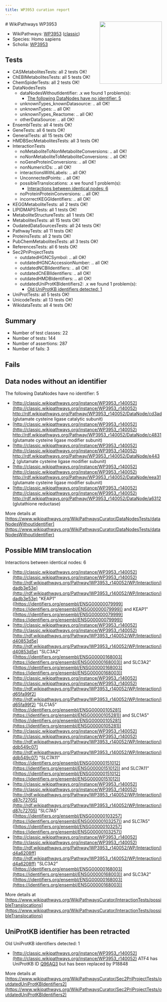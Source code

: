 ```yaml
---
title: WP3953 curation report
---
```


<img style="float: right; width: 200px" src="https://upload.wikimedia.org/wikipedia/commons/thumb/8/83/Wplogo_with_text_500.png/640px-Wplogo_with_text_500.png" />
# WikiPathways WP3953

* WikiPathways: [WP3953](https://wikipathways.org/pathways/WP3953) ([classic](https://classic.wikipathways.org/instance/WP3953))
* Species: Homo sapiens
* Scholia: [WP3953](https://scholia.toolforge.org/wikipathways/WP3953)
## Tests
* CASMetabolitesTests: all 2 tests OK!
* ChEBIMetabolitesTests: all 5 tests OK!
* ChemSpiderTests: all 2 tests OK!
* DataNodesTests
    * dataNodesWithoutIdentifier: .x we found 1 problem(s):
        * [The following DataNodes have no identifier: 5](#d2d32fa4)
    * unknownTypes_knownDatasource: .. all OK!
    * unknownTypes: .. all OK!
    * unknownTypes_Reactome: .. all OK!
    * otherDataSource: .. all OK!
* EnsemblTests: all 4 tests OK!
* GeneTests: all 6 tests OK!
* GeneralTests: all 15 tests OK!
* HMDBSecMetabolitesTests: all 3 tests OK!
* InteractionTests
    * noMetaboliteToNonMetaboliteConversions: .. all OK!
    * noNonMetaboliteToMetaboliteConversions: .. all OK!
    * noGeneProteinConversions: .. all OK!
    * nonNumericIDs: .. all OK!
    * interactionsWithLabels: .. all OK!
    * UnconnectedPoints: .. all OK!
    * possibleTranslocations: .x we found 1 problem(s):
        * [Interactions between identical nodes: 6](#1c11820b)
    * noProteinProteinConversions: .. all OK!
    * incorrectKEGGIdentifiers: .. all OK!
* KEGGMetaboliteTests: all 2 tests OK!
* LIPIDMAPSTests: all 1 tests OK!
* MetaboliteStructureTests: all 1 tests OK!
* MetabolitesTests: all 15 tests OK!
* OudatedDataSourcesTests: all 24 tests OK!
* PathwayTests: all 11 tests OK!
* ProteinsTests: all 2 tests OK!
* PubChemMetabolitesTests: all 3 tests OK!
* ReferencesTests: all 6 tests OK!
* Sec2PriProjectTests
    * outdatedHGNCSymbol: .. all OK!
    * outdatedHGNCAccessionNumber: .. all OK!
    * outdatedNCBIIdentifiers: .. all OK!
    * outdatedChEBIIdentifiers: .. all OK!
    * outdatedHMDBIdentifiers: .. all OK!
    * outdatedUniProtKBIdentifiers2: .x we found 1 problem(s):
        * [Old UniProtKB identifiers detected: 1](#8da302c8)
* UniProtTests: all 5 tests OK!
* UnicodeTests: all 13 tests OK!
* WikidataTests: all 4 tests OK!


## Summary

* Number of test classes: 22
* Number of tests: 144
* Number of assertions: 287
* Number of fails: 3

## Fails

<a name="d2d32fa4" />

## Data nodes without an identifier

The following DataNodes have no identifier: 5

* [http://classic.wikipathways.org/instance/WP3953_r140052](http://classic.wikipathways.org/instance/WP3953_r140052) http://rdf.wikipathways.org/Pathway/WP3953_r140052/DataNode/cd3ad (glutamate cysteine
ligase catalytic subunit)
* [http://classic.wikipathways.org/instance/WP3953_r140052](http://classic.wikipathways.org/instance/WP3953_r140052) http://rdf.wikipathways.org/Pathway/WP3953_r140052/DataNode/c4831 (glutamate cysteine
ligase modifier subunit)
* [http://classic.wikipathways.org/instance/WP3953_r140052](http://classic.wikipathways.org/instance/WP3953_r140052) http://rdf.wikipathways.org/Pathway/WP3953_r140052/DataNode/e4432 (glutamate cysteine
ligase modifier subunit)
* [http://classic.wikipathways.org/instance/WP3953_r140052](http://classic.wikipathways.org/instance/WP3953_r140052) http://rdf.wikipathways.org/Pathway/WP3953_r140052/DataNode/eea31 (glutamate cysteine
ligase modifier subunit)
* [http://classic.wikipathways.org/instance/WP3953_r140052](http://classic.wikipathways.org/instance/WP3953_r140052) http://rdf.wikipathways.org/Pathway/WP3953_r140052/DataNode/a6312 (glutathione
reductase)


More details at [https://www.wikipathways.org/WikiPathwaysCurator/DataNodesTests/dataNodesWithoutIdentifier](https://www.wikipathways.org/WikiPathwaysCurator/DataNodesTests/dataNodesWithoutIdentifier)

<a name="1c11820b" />

## Possible MIM translocation

Interactions between identical nodes: 6

* [http://classic.wikipathways.org/instance/WP3953_r140052](http://classic.wikipathways.org/instance/WP3953_r140052) [http://rdf.wikipathways.org/Pathway/WP3953_r140052/WP/Interaction/idadb3e53e](http://rdf.wikipathways.org/Pathway/WP3953_r140052/WP/Interaction/idadb3e53e) "KEAP1" ([https://identifiers.org/ensembl/ENSG00000079999](https://identifiers.org/ensembl/ENSG00000079999)) and 
KEAP1" ([https://identifiers.org/ensembl/ENSG00000079999](https://identifiers.org/ensembl/ENSG00000079999))
* [http://classic.wikipathways.org/instance/WP3953_r140052](http://classic.wikipathways.org/instance/WP3953_r140052) [http://rdf.wikipathways.org/Pathway/WP3953_r140052/WP/Interaction/id40853d5e](http://rdf.wikipathways.org/Pathway/WP3953_r140052/WP/Interaction/id40853d5e) "SLC3A2" ([https://identifiers.org/ensembl/ENSG00000168003](https://identifiers.org/ensembl/ENSG00000168003)) and 
SLC3A2" ([https://identifiers.org/ensembl/ENSG00000168003](https://identifiers.org/ensembl/ENSG00000168003))
* [http://classic.wikipathways.org/instance/WP3953_r140052](http://classic.wikipathways.org/instance/WP3953_r140052) [http://rdf.wikipathways.org/Pathway/WP3953_r140052/WP/Interaction/id65fa99f2](http://rdf.wikipathways.org/Pathway/WP3953_r140052/WP/Interaction/id65fa99f2) "SLC1A5" ([https://identifiers.org/ensembl/ENSG00000105281](https://identifiers.org/ensembl/ENSG00000105281)) and 
SLC1A5" ([https://identifiers.org/ensembl/ENSG00000105281](https://identifiers.org/ensembl/ENSG00000105281))
* [http://classic.wikipathways.org/instance/WP3953_r140052](http://classic.wikipathways.org/instance/WP3953_r140052) [http://rdf.wikipathways.org/Pathway/WP3953_r140052/WP/Interaction/iddb549c07](http://rdf.wikipathways.org/Pathway/WP3953_r140052/WP/Interaction/iddb549c07) "SLC7A11" ([https://identifiers.org/ensembl/ENSG00000151012](https://identifiers.org/ensembl/ENSG00000151012)) and 
SLC7A11" ([https://identifiers.org/ensembl/ENSG00000151012](https://identifiers.org/ensembl/ENSG00000151012))
* [http://classic.wikipathways.org/instance/WP3953_r140052](http://classic.wikipathways.org/instance/WP3953_r140052) [http://rdf.wikipathways.org/Pathway/WP3953_r140052/WP/Interaction/id87c72705](http://rdf.wikipathways.org/Pathway/WP3953_r140052/WP/Interaction/id87c72705) "SLC7A5" ([https://identifiers.org/ensembl/ENSG00000103257](https://identifiers.org/ensembl/ENSG00000103257)) and 
SLC7A5" ([https://identifiers.org/ensembl/ENSG00000103257](https://identifiers.org/ensembl/ENSG00000103257))
* [http://classic.wikipathways.org/instance/WP3953_r140052](http://classic.wikipathways.org/instance/WP3953_r140052) [http://rdf.wikipathways.org/Pathway/WP3953_r140052/WP/Interaction/id4a6208ff](http://rdf.wikipathways.org/Pathway/WP3953_r140052/WP/Interaction/id4a6208ff) "SLC3A2" ([https://identifiers.org/ensembl/ENSG00000168003](https://identifiers.org/ensembl/ENSG00000168003)) and 
SLC3A2" ([https://identifiers.org/ensembl/ENSG00000168003](https://identifiers.org/ensembl/ENSG00000168003))


More details at [https://www.wikipathways.org/WikiPathwaysCurator/InteractionTests/possibleTranslocations](https://www.wikipathways.org/WikiPathwaysCurator/InteractionTests/possibleTranslocations)

<a name="8da302c8" />

## UniProtKB identifier has been retracted

Old UniProtKB identifiers detected: 1

* [http://classic.wikipathways.org/instance/WP3953_r140052](http://classic.wikipathways.org/instance/WP3953_r140052) ATF4 has UniProtKB ID [Q96AQ3](https://bioregistry.io/Q96AQ3) but has been replaced by P18848


More details at [https://www.wikipathways.org/WikiPathwaysCurator/Sec2PriProjectTests/outdatedUniProtKBIdentifiers2](https://www.wikipathways.org/WikiPathwaysCurator/Sec2PriProjectTests/outdatedUniProtKBIdentifiers2)

